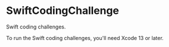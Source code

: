 # SwiftCodingChallenge

Swift coding challenges. 

To run the Swift coding challenges, you'll need Xcode 13 or later.

